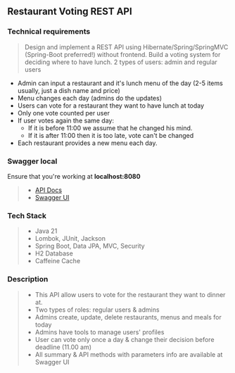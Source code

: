 ## Restaurant Voting REST API

### Technical requirements
> Design and implement a REST API using Hibernate/Spring/SpringMVC (Spring-Boot preferred!) without frontend.
Build a voting system for deciding where to have lunch.
2 types of users: admin and regular users
* Admin can input a restaurant and it's lunch menu of the day (2-5 items usually, just a dish name and price)
* Menu changes each day (admins do the updates)
* Users can vote for a restaurant they want to have lunch at today
* Only one vote counted per user
* If user votes again the same day:
  * If it is before 11:00 we assume that he changed his mind.
  * If it is after 11:00 then it is too late, vote can't be changed
* Each restaurant provides a new menu each day.

### Swagger local
Ensure that you're working at **localhost:8080**
> * [API Docs](http://localhost:8080/v3/api-docs)
> * [Swagger UI](http://localhost:8080/swagger-ui/index.html)

### Tech Stack
> * Java 21
> * Lombok, JUnit, Jackson
> * Spring Boot, Data JPA, MVC, Security
> * H2 Database
> * Caffeine Cache

### Description
> * This API allow users to vote for the restaurant they want to dinner at. 
> * Two types of roles: regular users & admins
> * Admins create, update, delete restaurants, menus and meals for today 
> * Admins have tools to manage users' profiles
> * User can vote only once a day & change their decision before deadline (11.00 am)
> * All summary & API methods with parameters info are available at Swagger UI
